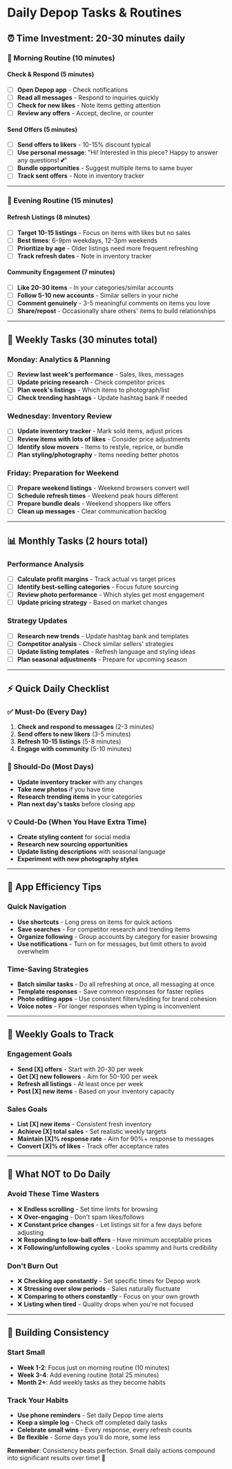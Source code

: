 # Daily Depop Tasks & Routines

## ⏰ Time Investment: 20-30 minutes daily

### 🌅 Morning Routine (10 minutes)

#### Check & Respond (5 minutes)
- [ ] **Open Depop app** - Check notifications
- [ ] **Read all messages** - Respond to inquiries quickly
- [ ] **Check for new likes** - Note items getting attention
- [ ] **Review any offers** - Accept, decline, or counter

#### Send Offers (5 minutes)  
- [ ] **Send offers to likers** - 10-15% discount typical
- [ ] **Use personal message**: "Hi! Interested in this piece? Happy to answer any questions! 💕"
- [ ] **Bundle opportunities** - Suggest multiple items to same buyer
- [ ] **Track sent offers** - Note in inventory tracker

---

### 🌆 Evening Routine (15 minutes)

#### Refresh Listings (8 minutes)
- [ ] **Target 10-15 listings** - Focus on items with likes but no sales
- [ ] **Best times**: 6-9pm weekdays, 12-3pm weekends
- [ ] **Prioritize by age** - Older listings need more frequent refreshing
- [ ] **Track refresh dates** - Note in inventory tracker

#### Community Engagement (7 minutes)
- [ ] **Like 20-30 items** - In your categories/similar accounts
- [ ] **Follow 5-10 new accounts** - Similar sellers in your niche
- [ ] **Comment genuinely** - 3-5 meaningful comments on items you love
- [ ] **Share/repost** - Occasionally share others' items to build relationships

---

## 📅 Weekly Tasks (30 minutes total)

### Monday: Analytics & Planning
- [ ] **Review last week's performance** - Sales, likes, messages
- [ ] **Update pricing research** - Check competitor prices  
- [ ] **Plan week's listings** - Which items to photograph/list
- [ ] **Check trending hashtags** - Update hashtag bank if needed

### Wednesday: Inventory Review
- [ ] **Update inventory tracker** - Mark sold items, adjust prices
- [ ] **Review items with lots of likes** - Consider price adjustments
- [ ] **Identify slow movers** - Items to restyle, reprice, or bundle
- [ ] **Plan styling/photography** - Items needing better photos

### Friday: Preparation for Weekend
- [ ] **Prepare weekend listings** - Weekend browsers convert well
- [ ] **Schedule refresh times** - Weekend peak hours different
- [ ] **Prepare bundle deals** - Weekend shoppers like offers
- [ ] **Clean up messages** - Clear communication backlog

---

## 📊 Monthly Tasks (2 hours total)

### Performance Analysis
- [ ] **Calculate profit margins** - Track actual vs target prices
- [ ] **Identify best-selling categories** - Focus future sourcing
- [ ] **Review photo performance** - Which styles get most engagement
- [ ] **Update pricing strategy** - Based on market changes

### Strategy Updates  
- [ ] **Research new trends** - Update hashtag bank and templates
- [ ] **Competitor analysis** - Check similar sellers' strategies
- [ ] **Update listing templates** - Refresh language and styling ideas
- [ ] **Plan seasonal adjustments** - Prepare for upcoming season

---

## ⚡ Quick Daily Checklist

### ✅ Must-Do (Every Day)
1. **Check and respond to messages** (2-3 minutes)
2. **Send offers to new likers** (3-5 minutes)
3. **Refresh 10-15 listings** (5-8 minutes)
4. **Engage with community** (5-10 minutes)

### 🎯 Should-Do (Most Days)
- **Update inventory tracker** with any changes
- **Take new photos** if you have time
- **Research trending items** in your categories
- **Plan next day's tasks** before closing app

### 💡 Could-Do (When You Have Extra Time)
- **Create styling content** for social media
- **Research new sourcing opportunities** 
- **Update listing descriptions** with seasonal language
- **Experiment with new photography styles**

---

## 📱 App Efficiency Tips

### Quick Navigation
- **Use shortcuts** - Long press on items for quick actions
- **Save searches** - For competitor research and trending items
- **Organize following** - Group accounts by category for easier browsing
- **Use notifications** - Turn on for messages, but limit others to avoid overwhelm

### Time-Saving Strategies
- **Batch similar tasks** - Do all refreshing at once, all messaging at once
- **Template responses** - Save common responses for faster replies
- **Photo editing apps** - Use consistent filters/editing for brand cohesion
- **Voice notes** - For longer responses when typing is inconvenient

---

## 🎯 Weekly Goals to Track

### Engagement Goals
- **Send [X] offers** - Start with 20-30 per week
- **Get [X] new followers** - Aim for 50-100 per week  
- **Refresh all listings** - At least once per week
- **Post [X] new items** - Based on your inventory capacity

### Sales Goals
- **List [X] new items** - Consistent fresh inventory
- **Achieve [X] total sales** - Set realistic weekly targets
- **Maintain [X]% response rate** - Aim for 90%+ response to messages
- **Convert [X]% of likes** - Track offer acceptance rates

---

## 🚫 What NOT to Do Daily

### Avoid These Time Wasters
- ❌ **Endless scrolling** - Set time limits for browsing
- ❌ **Over-engaging** - Don't spam likes/follows
- ❌ **Constant price changes** - Let listings sit for a few days before adjusting
- ❌ **Responding to low-ball offers** - Have minimum acceptable prices
- ❌ **Following/unfollowing cycles** - Looks spammy and hurts credibility

### Don't Burn Out
- ❌ **Checking app constantly** - Set specific times for Depop work
- ❌ **Stressing over slow periods** - Sales naturally fluctuate
- ❌ **Comparing to others constantly** - Focus on your own growth
- ❌ **Listing when tired** - Quality drops when you're not focused

---

## 💪 Building Consistency

### Start Small
- **Week 1-2**: Focus just on morning routine (10 minutes)
- **Week 3-4**: Add evening routine (total 25 minutes)
- **Month 2+**: Add weekly tasks as they become habits

### Track Your Habits
- **Use phone reminders** - Set daily Depop time alerts
- **Keep a simple log** - Check off completed daily tasks
- **Celebrate small wins** - Every response, every refresh counts
- **Be flexible** - Some days you'll do more, some less

**Remember**: Consistency beats perfection. Small daily actions compound into significant results over time! 🌟
